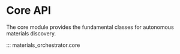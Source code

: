 # Core API

The core module provides the fundamental classes for autonomous materials discovery.

::: materials_orchestrator.core